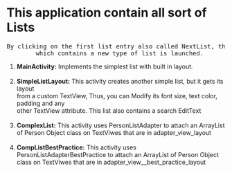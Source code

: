 <h1><b>This application contain all sort of Lists</b></h1>

<p><pre>By clicking on the first list entry also called NextList, the following activity
        which contains a new type of list is launched.</pre></p>
<ol>
  <li> <b>MainActivity:</b> Implements the simplest list with built in layout.</li><br>
  <li> <b>SimpleListLayout:</b> This activity creates another simple list, but it gets its layout<br>
         from a custom TextView, Thus, you can Modify its font size, text color, padding and any<br>
        other TextView attribute. This list also contains a search EditText</li><br>
  <li> <b>ComplexList:</b> This activity uses PersonListAdapter to attach an ArrayList of Person
       Object class on TextViwes that are in adapter_view_layout<br></li><br>    
  <li> <b>CompListBestPractice:</b> This activity uses PersonListAdapterBestPractice to attach an ArrayList of Person
            Object class on TextViwes that are in adapter_view__best_practice_layout<br></li><br>           
<ol>
